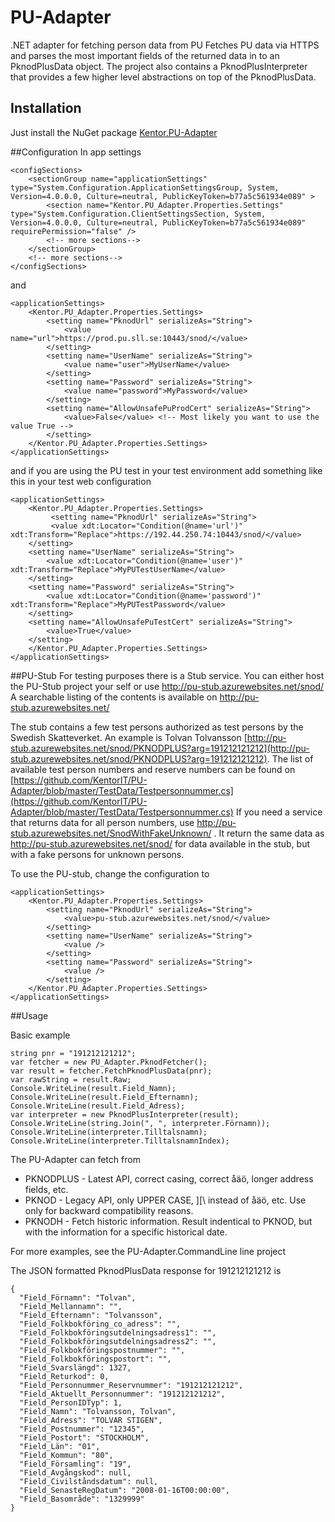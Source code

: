 # PU-Adapter
.NET adapter for fetching person data from PU
Fetches PU data via HTTPS and parses the most important fields of the returned data in to an PknodPlusData object.
The project also contains a PknodPlusInterpreter that provides a few higher level abstractions on top of the PknodPlusData.

## Installation

Just install the NuGet package [Kentor.PU-Adapter](https://www.nuget.org/packages/Kentor.PU-Adapter)

##Configuration
In app settings

    <configSections>
        <sectionGroup name="applicationSettings" type="System.Configuration.ApplicationSettingsGroup, System, Version=4.0.0.0, Culture=neutral, PublicKeyToken=b77a5c561934e089" >
            <section name="Kentor.PU_Adapter.Properties.Settings" type="System.Configuration.ClientSettingsSection, System, Version=4.0.0.0, Culture=neutral, PublicKeyToken=b77a5c561934e089" requirePermission="false" />
            <!-- more sections-->
        </sectionGroup>
        <!-- more sections-->
    </configSections>

and

    <applicationSettings>
        <Kentor.PU_Adapter.Properties.Settings>
            <setting name="PknodUrl" serializeAs="String">
                <value name="url">https://prod.pu.sll.se:10443/snod/</value>
            </setting>
            <setting name="UserName" serializeAs="String">
                <value name="user">MyUserName</value>
            </setting>
            <setting name="Password" serializeAs="String">
                <value name="password">MyPassword</value>
            </setting>
            <setting name="AllowUnsafePuProdCert" serializeAs="String">
                <value>False</value> <!-- Most likely you want to use the value True -->
            </setting>
        </Kentor.PU_Adapter.Properties.Settings>
    </applicationSettings>

and if you are using the PU test in your test environment add something like this in your test web configuration
  
    <applicationSettings>
        <Kentor.PU_Adapter.Properties.Settings>
             <setting name="PknodUrl" serializeAs="String">
             <value xdt:Locator="Condition(@name='url')" xdt:Transform="Replace">https://192.44.250.74:10443/snod/</value>
        </setting>
        <setting name="UserName" serializeAs="String">
            <value xdt:Locator="Condition(@name='user')" xdt:Transform="Replace">MyPUTestUserName</value>
        </setting>
        <setting name="Password" serializeAs="String">
            <value xdt:Locator="Condition(@name='password')" xdt:Transform="Replace">MyPUTestPassword</value>
        </setting>
        <setting name="AllowUnsafePuTestCert" serializeAs="String">
            <value>True</value>
        </setting>
        </Kentor.PU_Adapter.Properties.Settings>
    </applicationSettings>

##PU-Stub
For testing purposes there is a Stub service. You can either host the PU-Stub project your self or use http://pu-stub.azurewebsites.net/snod/
A searchable listing of the contents is available on http://pu-stub.azurewebsites.net/

The stub contains a few test persons authorized as test persons by the Swedish Skatteverket.
An example is Tolvan Tolvansson [http://pu-stub.azurewebsites.net/snod/PKNODPLUS?arg=191212121212](http://pu-stub.azurewebsites.net/snod/PKNODPLUS?arg=191212121212).
The list of available test person numbers and reserve numbers can be found on [https://github.com/KentorIT/PU-Adapter/blob/master/TestData/Testpersonnummer.cs](https://github.com/KentorIT/PU-Adapter/blob/master/TestData/Testpersonnummer.cs)
If you need a service that returns data for all person numbers, use http://pu-stub.azurewebsites.net/SnodWithFakeUnknown/ . It return the same data as http://pu-stub.azurewebsites.net/snod/ for data available in the stub, but with a fake persons for unknown persons.

To use the PU-stub, change the configuration to

    <applicationSettings>
        <Kentor.PU_Adapter.Properties.Settings>
            <setting name="PknodUrl" serializeAs="String">
                <value>pu-stub.azurewebsites.net/snod/</value>
            </setting>
            <setting name="UserName" serializeAs="String">
                <value />
            </setting>
            <setting name="Password" serializeAs="String">
                <value />
            </setting>
        </Kentor.PU_Adapter.Properties.Settings>
    </applicationSettings>


##Usage

Basic example

    string pnr = "191212121212";
    var fetcher = new PU_Adapter.PknodFetcher();
    var result = fetcher.FetchPknodPlusData(pnr);
    var rawString = result.Raw;
    Console.WriteLine(result.Field_Namn);
    Console.WriteLine(result.Field_Efternamn);
    Console.WriteLine(result.Field_Adress);
    var interpreter = new PknodPlusInterpreter(result);
    Console.WriteLine(string.Join(", ", interpreter.Förnamn));
    Console.WriteLine(interpreter.Tilltalsnamn);
    Console.WriteLine(interpreter.TilltalsnamnIndex);

The PU-Adapter can fetch from

* PKNODPLUS - Latest API, correct casing, correct åäö, longer address fields, etc.
* PKNOD - Legacy API, only UPPER CASE, ][\ instead of åäö, etc. Use only for backward compatibility reasons.
* PKNODH - Fetch historic information. Result indentical to PKNOD, but with the information for a specific historical date.

For more examples, see the PU-Adapter.CommandLine line project 

The JSON formatted PknodPlusData response for 191212121212 is

    {
      "Field_Förnamn": "Tolvan",
      "Field_Mellannamn": "",
      "Field_Efternamn": "Tolvansson",
      "Field_Folkbokföring_co_adress": "",
      "Field_Folkbokföringsutdelningsadress1": "",
      "Field_Folkbokföringsutdelningsadress2": "",
      "Field_Folkbokföringspostnummer": "",
      "Field_Folkbokföringspostort": "",
      "Field_Svarslängd": 1327,
      "Field_Returkod": 0,
      "Field_Personnummer_Reservnummer": "191212121212",
      "Field_Aktuellt_Personnummer": "191212121212",
      "Field_PersonIDTyp": 1,
      "Field_Namn": "Tolvansson, Tolvan",
      "Field_Adress": "TOLVAR STIGEN",
      "Field_Postnummer": "12345",
      "Field_Postort": "STOCKHOLM",
      "Field_Län": "01",
      "Field_Kommun": "80",
      "Field_Församling": "19",
      "Field_Avgångskod": null,
      "Field_Civilståndsdatum": null,
      "Field_SenasteRegDatum": "2008-01-16T00:00:00",
      "Field_Basområde": "1329999"
    }
